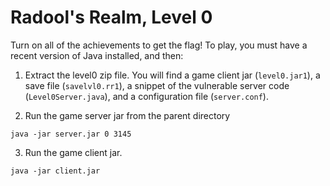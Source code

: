 # Radool's Realm, Level 0

Turn on all of the achievements to get the flag! To play, you must have a 
recent version of Java installed, and then:

1. Extract the level0 zip file. You will find a game client jar (`level0.jar1`), a save file (`savelvl0.rr1`), 
a snippet of the vulnerable server code (`Level0Server.java`), and a configuration file (`server.conf`).

2. Run the game server jar from the parent directory

```
java -jar server.jar 0 3145
```

3. Run the game client jar.

```
java -jar client.jar
```
